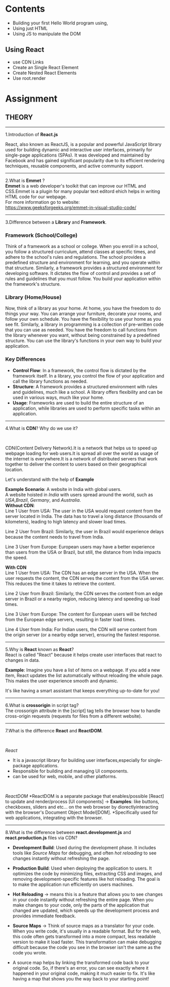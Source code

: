 # Contents
-  Building your first Hello World program using, 
-  Using just HTML 
-  Using JS to manipulate the DOM 
##  Using React 
-  use CDN Links 
-  Create an Single React Element 
-  Create Nested React Elements 
-  Use root.render

# Assignment


## THEORY

---

1.Introduction of **React.js**


React, also known as ReactJS, is a popular and powerful JavaScript library used for building dynamic and interactive user interfaces, primarily for single-page applications (SPAs). It was developed and maintained by Facebook and has gained significant popularity due to its efficient rendering techniques, reusable components, and active community support.

---

2.What is **Emmet** ?
<br>
**Emmet** is a web developer's toolkit that can improve our HTML and CSS.Emmet is a plugin for many popular text editord ehich helps in writing HTML code for our webpage.
<br>
For more information go to website:
https://www.geeksforgeeks.org/emmet-in-visual-studio-code/

---

3.Difference between a **Library** and **Framework**.
<br>

### Framework (School/College)
Think of a framework as a school or college. When you enroll in a school, you follow a structured curriculum, attend classes at specific times, and adhere to the school's rules and regulations. The school provides a predefined structure and environment for learning, and you operate within that structure. Similarly, a framework provides a structured environment for developing software. It dictates the flow of control and provides a set of rules and guidelines that you must follow. You build your application within the framework's structure.

### Library (Home/House)
Now, think of a library as your home. At home, you have the freedom to do things your way. You can arrange your furniture, decorate your rooms, and follow your own schedule. You have the flexibility to use your home as you see fit. Similarly, a library in programming is a collection of pre-written code that you can use as needed. You have the freedom to call functions from the library whenever you want, without being constrained by a predefined structure. You can use the library's functions in your own way to build your application.

### Key Differences
- **Control Flow**: In a framework, the control flow is dictated by the framework itself. In a library, you control the flow of your application and call the library functions as needed.
- **Structure**: A framework provides a structured environment with rules and guidelines, much like a school. A library offers flexibility and can be used in various ways, much like your home.
- **Usage**: Frameworks are used to build the entire structure of an application, while libraries are used to perform specific tasks within an application.

---

4.What is **CDN**? Why do we use it?

<br>

CDN(Content Delivery Network).It is a network that helps us to speed up webpage loading for web users.It is spread all over the world as usage of the internet is everywhere.It is a network of distributed servers that work together to deliver the content to users based on their geographical location.

Let's understand with the help of **Example**

**Example Scenario**: A website in India with global users.
<br>
A website hoisted in *India* with users spread around the world, such as *USA*,*Brazil*, *Germany*, and *Australia*.
<br>
**Without CDN**:
<br>
Line 1 User from USA: The user in the USA would request content from the server located in India. The data has to travel a long distance (thousands of kilometers), leading to high latency and slower load times.

Line 2 User from Brazil: Similarly, the user in Brazil would experience delays because the content needs to travel from India.

Line 3 User from Europe: European users may have a better experience than users from the USA or Brazil, but still, the distance from India impacts the speed.
<br>

**With CDN**
<br>
Line 1 User from USA: The CDN has an edge server in the USA. When the user requests the content, the CDN serves the content from the USA server. This reduces the time it takes to retrieve the content.

Line 2 User from Brazil: Similarly, the CDN serves the content from an edge server in Brazil or a nearby region, reducing latency and speeding up load times.

Line 3 User from Europe: The content for European users will be fetched from the European edge servers, resulting in faster load times.

Line 4 User from India: For Indian users, the CDN will serve content from the origin server (or a nearby edge server), ensuring the fastest response.

---

5.Why is **React** known as **React**?
<br>
React is called "React" because it helps create user interfaces that react to changes in data. 

**Example**: Imagine you have a list of items on a webpage. If you add a new item, React updates the list automatically without reloading the whole page. This makes the user experience smooth and dynamic. 

It's like having a smart assistant that keeps everything up-to-date for you!

---

6.What is **crossorigin** in script tag?
<br>
The crossorigin attribute in the [script] tag tells the browser how to handle cross-origin requests (requests for files from a different website).

---

7.What is the difference **React** and **ReactDOM**.

<br>

*React*
- It is a javascript library for building user interfaces,especially for single-package applications.
- Responsible for building and managing UI components.
- can be used for web, mobile, and other platforms.
<br>

*ReactDOM*
*ReactDOM is a separate package that enables/possible [React] to update and render/process [UI components] -> **Examples**:  like buttons, checkboxes, sliders and etc... on the web browser by diorectlyinteracting with the browser's Document Object Model[DOM].
*Specifically used for web applications, integrating with the browser.

---

8.What is the difference between **react.development.js** and **react.production.js** files via CDN?
<br>

- **Development Build**: Used during the development phase. It includes tools like *Source Maps* for debugging, and often *hot reloading* to see changes instantly without refreshing the page.
- **Production Build**: Used when deploying the application to users. It optimizes the code by minimizing files, extracting CSS and images, and removing development-specific features like hot reloading. The goal is to make the application run efficiently on users machines.

- **Hot Reloading** -> means this is a feature that allows you to see changes in your code instantly without refreshing the entire page. When you make changes to your code, only the parts of the application that changed are updated, which speeds up the development process and provides immediate feedback.

- **Source Maps** -> Think of source maps as a translator for your code. When you write code, it's usually in a readable format. But for the web, this code often gets transformed into a more compact, less readable version to make it load faster. This transformation can make debugging difficult because the code you see in the browser isn't the same as the code you wrote.

- A source map helps by linking the transformed code back to your original code. So, if there's an error, you can see exactly where it happened in your original code, making it much easier to fix. It's like having a map that shows you the way back to your starting point!
